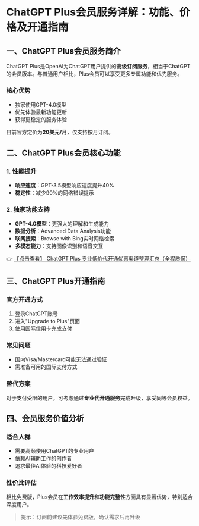 # ChatGPT Plus会员服务详解：功能、价格及开通指南

## 一、ChatGPT Plus会员服务简介

ChatGPT Plus是OpenAI为ChatGPT用户提供的**高级订阅服务**，相当于ChatGPT的会员版本。与普通用户相比，Plus会员可以享受更多专属功能和优先服务。

### 核心优势
- 独家使用GPT-4.0模型
- 优先体验最新功能更新
- 获得更稳定的服务体验

目前官方定价为**20美元/月**，仅支持按月订阅。

## 二、ChatGPT Plus会员核心功能

### 1. 性能提升
- **响应速度**：GPT-3.5模型响应速度提升40%
- **稳定性**：减少90%的网络错误提示

### 2. 独家功能支持
- **GPT-4.0模型**：更强大的理解和生成能力
- **数据分析**：Advanced Data Analysis功能
- **联网搜索**：Browse with Bing实时网络检索
- **多模态能力**：支持图像识别和语音交互

👉 [【点击查看】 ChatGPT Plus 专业低价代开通优惠渠道整理汇总（全程质保）](https://bit.ly/DaiKai)

## 三、ChatGPT Plus开通指南

### 官方开通方式
1. 登录ChatGPT账号
2. 进入"Upgrade to Plus"页面
3. 使用国际信用卡完成支付

### 常见问题
- 国内Visa/Mastercard可能无法通过验证
- 需准备可用的国际支付方式

### 替代方案
对于支付受限的用户，可考虑通过**专业代开通服务**完成升级，享受同等会员权益。

## 四、会员服务价值分析

### 适合人群
- 需要高频使用ChatGPT的专业用户
- 依赖AI辅助工作的创作者
- 追求最佳AI体验的科技爱好者

### 性价比评估
相比免费版，Plus会员在**工作效率提升**和**功能完整性**方面具有显著优势，特别适合深度用户。

> 提示：订阅前建议先体验免费版，确认需求后再升级